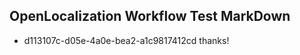 ## OpenLocalization Workflow Test MarkDown
* d113107c-d05e-4a0e-bea2-a1c9817412cd thanks!

<!--HONumber=Jul16_HO2-->


